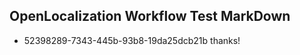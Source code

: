 ## OpenLocalization Workflow Test MarkDown
* 52398289-7343-445b-93b8-19da25dcb21b 
thanks!<!--HONumber=Mar16_HO2-->
